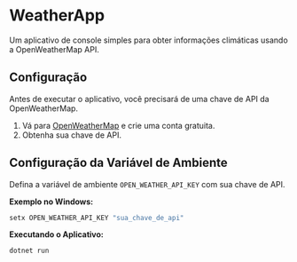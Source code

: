 # WeatherApp

Um aplicativo de console simples para obter informações climáticas usando a OpenWeatherMap API.

## Configuração

Antes de executar o aplicativo, você precisará de uma chave de API da OpenWeatherMap.

1. Vá para [OpenWeatherMap](https://openweathermap.org/api) e crie uma conta gratuita.
2. Obtenha sua chave de API.

## Configuração da Variável de Ambiente

Defina a variável de ambiente `OPEN_WEATHER_API_KEY` com sua chave de API.

**Exemplo no Windows:**

```powershell
setx OPEN_WEATHER_API_KEY "sua_chave_de_api"
```

**Executando o Aplicativo:**

```No Terminal
dotnet run
```
